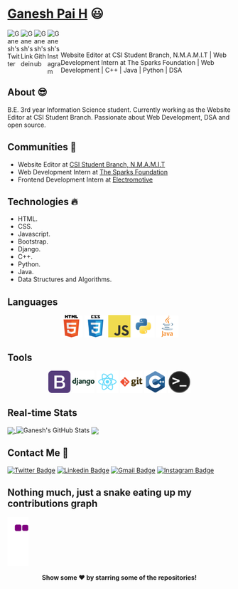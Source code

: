  # <a href="https://www.linkedin.com/in/ganeshpaih24/">Ganesh Pai H</a> :smiley:
 
 <a href="https://twitter.com/ganeshpaih24">
  <img align="left" alt="Ganesh's Twitter" width="30px" src="https://cdn.jsdelivr.net/npm/simple-icons@v3/icons/twitter.svg" />
</a>
<a href="https://linkedin.com/in/ganeshpaih24">
  <img align="left" alt="Ganesh's Linkdein" width="30px" src="https://cdn.jsdelivr.net/npm/simple-icons@v3/icons/linkedin.svg" />
</a>
<a href="https://github.com/ganeshpaih24">
  <img align="left" alt="Ganesh's Github" width="30px" src="https://cdn.jsdelivr.net/npm/simple-icons@v3/icons/github.svg" />
</a>
<a href="https://instagram.com/ganeshpaih24">
  <img align="left" alt="Ganesh's Instagram" width="30px" src="https://cdn.jsdelivr.net/npm/simple-icons@v3/icons/instagram.svg" />
</a>

<br/>
<br/>

Website Editor at CSI Student Branch, N.M.A.M.I.T | Web Development Intern at The Sparks Foundation | Web Development | C++ | Java | Python | DSA

## About :sunglasses:
B.E. 3rd year Information Science student. Currently working as the Website Editor at CSI Student Branch. Passionate about Web Development, DSA and open source.

## Communities :dancers:
- Website Editor at [CSI Student Branch, N.M.A.M.I.T](https://in.linkedin.com/company/csi-student-branch-nmamit)
- Web Development Intern at [The Sparks Foundation](https://www.thesparksfoundationsingapore.org/) 
- Frontend Development Intern at [Electromotive](https://in.linkedin.com/company/electromotive-club)

## Technologies :fire:
- HTML.
- CSS.
- Javascript.
- Bootstrap.
- Django.
- C++.
- Python.
- Java.
- Data Structures and Algorithms.

<!-- <b>Languages and Tools:** </b> -->
## Languages
<p align="center">
<code><img height="50px" src="https://raw.githubusercontent.com/github/explore/80688e429a7d4ef2fca1e82350fe8e3517d3494d/topics/html/html.png"></code>
<code><img height="50px" src="https://raw.githubusercontent.com/github/explore/80688e429a7d4ef2fca1e82350fe8e3517d3494d/topics/css/css.png"></code>
<code><img height="50px" src="https://raw.githubusercontent.com/github/explore/80688e429a7d4ef2fca1e82350fe8e3517d3494d/topics/javascript/javascript.png"></code>
<code><img height="50px" src="https://raw.githubusercontent.com/github/explore/80688e429a7d4ef2fca1e82350fe8e3517d3494d/topics/python/python.png"></code>
<code><img height="50px" src="https://raw.githubusercontent.com/github/explore/80688e429a7d4ef2fca1e82350fe8e3517d3494d/topics/java/java.png"></code>
</p>

## Tools
<p align="center">
<code><img height="50px" src="https://raw.githubusercontent.com/github/explore/80688e429a7d4ef2fca1e82350fe8e3517d3494d/topics/bootstrap/bootstrap.png"></code>
<code><img height="50px" src="https://raw.githubusercontent.com/github/explore/80688e429a7d4ef2fca1e82350fe8e3517d3494d/topics/django/django.png"></code>
<code><img height="50px" src="https://raw.githubusercontent.com/github/explore/80688e429a7d4ef2fca1e82350fe8e3517d3494d/topics/react/react.png"></code>
<code><img height="50px" src="https://raw.githubusercontent.com/github/explore/80688e429a7d4ef2fca1e82350fe8e3517d3494d/topics/git/git.png"></code>
<code><img height="50px" src="https://raw.githubusercontent.com/github/explore/80688e429a7d4ef2fca1e82350fe8e3517d3494d/topics/cpp/cpp.png"></code>
<code><img height="50px" src="https://raw.githubusercontent.com/github/explore/80688e429a7d4ef2fca1e82350fe8e3517d3494d/topics/terminal/terminal.png"></code>

## Real-time Stats
<a href="https://github.com/ganeshpaih24">
  <img align="center" src="https://github-readme-stats.vercel.app/api/top-langs/?username=ganeshpaih24&theme=radical" />
</a>
<img src="https://github-readme-stats.vercel.app/api?username=ganeshpaih24&&show_icons=true&theme=radical&line_height=27&v=5" alt="Ganesh's GitHub Stats" />


<a href="https://github.com/ganeshpaih24/SCL-2022-DataPirates">
  <!-- Change the `github-readme-stats.anuraghazra1.vercel.app` to `github-readme-stats.vercel.app`  -->
  <img align="center" src="https://github-readme-stats.vercel.app/api/pin/?username=ganeshpaih24&repo=SCL-2022-DataPirates&theme=radical" />
</a>    


##  Contact Me 📱
[![Twitter Badge](https://img.shields.io/badge/-@ganeshpaih24-1ca0f1?style=flat-square&labelColor=1ca0f1&logo=twitter&logoColor=white&link=https://twitter.com/ganeshpaih24)](https://twitter.com/ganeshpaih24) [![Linkedin Badge](https://img.shields.io/badge/-ganeshpaih24-blue?style=flat-square&logo=Linkedin&logoColor=white&link=https://www.linkedin.com/in/ganeshpaih24/)](https://www.linkedin.com/in/ganeshpaih24/) [![Gmail Badge](https://img.shields.io/badge/-ganeshpaih24@gmail.com-c14438?style=flat-square&logo=Gmail&logoColor=white&link=mailto:ganeshpaih24@gmail.com)](mailto:ganeshpaih24@gmail.com) [![Instagram Badge](https://img.shields.io/badge/-@ganeshpaih24-e4405f?style=flat-square&labelColor=f94877&logo=instagram&logoColor=white&link=https://www.instagram.com/ganeshpaih24/)](https://www.instagram.com/ganeshpaih24/)


 ## Nothing much, just a snake eating up my contributions graph
 ![snake gif](https://github.com/ganeshpaih24/ganeshpaih24/blob/output/github-contribution-grid-snake.gif)
 
<div align="center">
 <b> Show some ❤️ by starring some of the repositories!</b>

</div>










   
